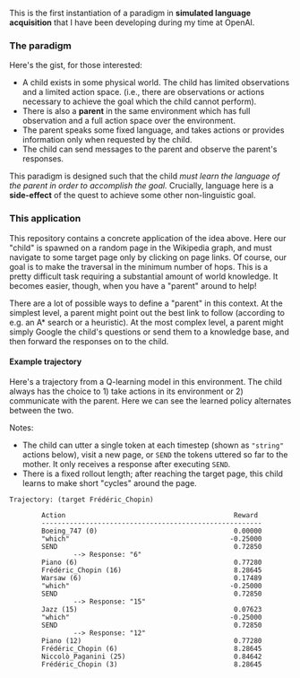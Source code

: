 This is the first instantiation of a paradigm in **simulated language acquisition**
that I have been developing during my time at OpenAI.

### The paradigm

Here's the gist, for those interested:

- A child exists in some physical world. The child has limited observations and
  a limited action space. (i.e., there are observations or actions necessary to
  achieve the goal which the child cannot perform).
- There is also a **parent** in the same environment which has full observation and
  a full action space over the environment.
- The parent speaks some fixed language, and takes actions or provides
  information only when requested by the child.
- The child can send messages to the parent and observe the parent's responses.

This paradigm is designed such that the child *must learn the language of the
parent in order to accomplish the goal.* Crucially, language here is a
**side-effect** of the quest to achieve some other non-linguistic goal.

### This application

This repository contains a concrete application of the idea above. Here our
"child" is spawned on a random page in the Wikipedia graph, and must navigate
to some target page only by clicking on page links. Of course, our goal is to
make the traversal in the minimum number of hops. This is a pretty difficult
task requiring a substantial amount of world knowledge. It becomes easier,
though, when you have a "parent" around to help!

There are a lot of possible ways to define a "parent" in this context. At the
simplest level, a parent might point out the best link to follow (according to
e.g. an A\* search or a heuristic). At the most complex level, a parent might
simply Google the child's questions or send them to a knowledge base, and then
forward the responses on to the child.

#### Example trajectory

Here's a trajectory from a Q-learning model in this environment. The child
always has the choice to 1) take actions in its environment or 2) communicate
with the parent. Here we can see the learned policy alternates between the two.

Notes:

- The child can utter a single token at each timestep (shown as `"string"`
  actions below), visit a new page, or `SEND` the tokens uttered so far to
  the mother. It only receives a response after executing `SEND`.
- There is a fixed rollout length; after reaching the target page, this child
  learns to make short "cycles" around the page.

```
Trajectory: (target Frédéric_Chopin)

        Action                                          Reward
        -------------------------------------------------------
        Boeing_747 (0)                                  0.00000
        "which"                                        -0.25000
        SEND                                            0.72850
                --> Response: "6"
        Piano (6)                                       0.77280
        Frédéric_Chopin (16)                            8.28645
        Warsaw (6)                                      0.17489
        "which"                                        -0.25000
        SEND                                            0.72850
                --> Response: "15"
        Jazz (15)                                       0.07623
        "which"                                        -0.25000
        SEND                                            0.72850
                --> Response: "12"
        Piano (12)                                      0.77280
        Frédéric_Chopin (6)                             8.28645
        Niccolò_Paganini (25)                           0.84642
        Frédéric_Chopin (3)                             8.28645
```
